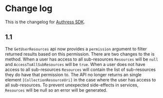 # Change log
This is the changelog for [Authress SDK](readme.md).

## 1.1 ##
The `GetUserResources` api now provides a `permission` argument to filter returned results based on this permission. There are two changes to the is method. When a user has access to all sub-resources `Resources` will be `null` and `AccessToAllSubResources` will be `true`. When a user does not have access to all sub-resources `Resources` will contain the list of sub-resources they do have that permission to. The API no longer returns an single element `[CollectionResourceUri]` in the case where the user has access to all sub-resources. To prevent unexpected side-effects in services, `Resources` will be null so an error will be generated.
